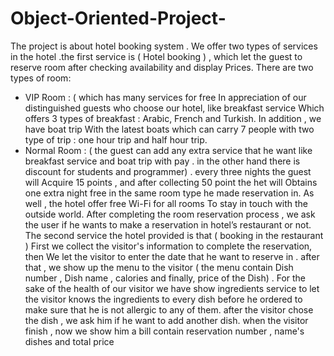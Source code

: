 # Object-Oriented-Project-
The project is about hotel booking system . We offer two types of services in the 
hotel .the first service is ( Hotel booking ) , which let the guest to reserve room
after checking availability and display Prices. There are two types of room:
- VIP Room : ( which has many services for free In appreciation of our 
distinguished guests who choose our hotel, like breakfast service Which offers 3 
types of breakfast : Arabic, French and Turkish. In addition , we have boat trip 
With the latest boats which can carry 7 people with two type of trip : one hour trip 
and half hour trip.
- Normal Room : ( the guest can add any extra service that he want like
breakfast service and boat trip with pay . in the other hand there is discount for 
students and programmer) . every three nights the guest will Acquire 15 points , 
and after collecting 50 point the het will Obtains one extra night free in the same 
room type he made reservation in.
As well , the hotel offer free Wi-Fi for all rooms To stay in touch with the outside 
world.
After completing the room reservation process , we ask the user if he wants to 
make a reservation in hotel’s restaurant or not.
The second service the hotel provided is that ( booking in the restaurant )
First we collect the visitor's information to complete the reservation, then
We let the visitor to enter the date that he want to reserve in . after that , we show 
up the menu to the visitor ( the menu contain Dish number , Dish name , calories 
and finally, price of the Dish) . For the sake of the health of our visitor we have 
show ingredients service to let the visitor knows the ingredients to every dish
before he ordered to make sure that he is not allergic to any of them.
after the visitor chose the dish , we ask him if he want to add another dish.
when the visitor finish , now we show him a bill contain reservation number , 
name's dishes and total price
